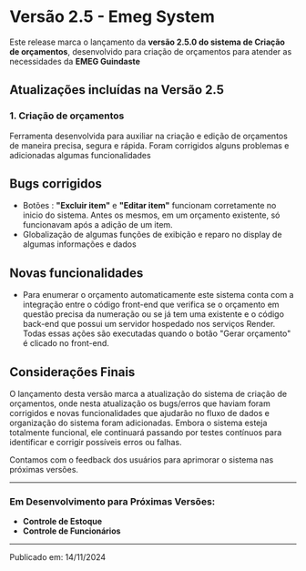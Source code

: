 # Versão 2.5 - Emeg System

Este release marca o lançamento da **versão 2.5.0 do sistema de Criação de orçamentos**, desenvolvido para criação de orçamentos para atender as necessidades da **EMEG Guindaste**

## Atualizações incluídas na Versão 2.5

### 1. **Criação de orçamentos**
Ferramenta desenvolvida para auxiliar na criação e edição de orçamentos de maneira precisa, segura e rápida. Foram corrigidos alguns problemas e adicionadas algumas funcionalidades

## Bugs corrigidos
- Botões : **"Excluir item"** e **"Editar item"** funcionam corretamente no inicio do sistema. Antes os mesmos, em um orçamento existente, só funcionavam após a adição de um item.
- Globalização de algumas funções de exibição e reparo no display de algumas informações e dados

## Novas funcionalidades
- Para enumerar o orçamento automaticamente este sistema conta com a integração entre o código front-end que verifica se o orçamento em questão precisa da numeração ou se já tem uma existente e  o código back-end que possui um servidor hospedado nos serviços Render. Todas essas ações são executadas quando o botão "Gerar orçamento" é clicado no front-end.

## Considerações Finais
O lançamento desta versão marca a atualização do sistema de criação de orçamentos, onde nesta atualização os bugs/erros que haviam foram corrigidos e novas funcionalidades que ajudarão no fluxo de dados e organização do sistema foram adicionadas. Embora o sistema esteja totalmente funcional, ele continuará passando por testes contínuos para identificar e corrigir possíveis erros ou falhas.

Contamos com o feedback dos usuários para aprimorar o sistema nas próximas versões.

---

### Em Desenvolvimento para Próximas Versões:
- **Controle de Estoque**
- **Controle de Funcionários**

---

Publicado em: 14/11/2024
